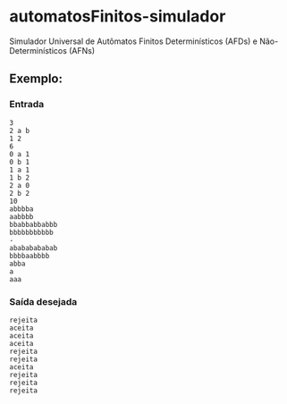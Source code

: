 # automatosFinitos-simulador
Simulador Universal de Autômatos Finitos Determinísticos (AFDs) e Não-Determinísticos (AFNs)

## Exemplo: 
### Entrada
```
3
2 a b
1 2
6
0 a 1
0 b 1
1 a 1
1 b 2
2 a 0
2 b 2
10
abbbba
aabbbb
bbabbabbabbb
bbbbbbbbbbb
-
abababababab
bbbbaabbbb
abba
a
aaa
```

### Saída desejada
```
rejeita
aceita
aceita
aceita
rejeita
rejeita
aceita
rejeita
rejeita
rejeita
```
